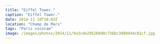 ```yaml
---
title: "Eiffel Tower."
caption: "Eiffel Tower."
date: 2014-11-10T10:03Z
location: "Champ de Mars"
tags: "Paris vscocam"
image: /images/photos/2014/11/9a3cde295268d0c738bc3d08944c01cf.jpg
---
```

